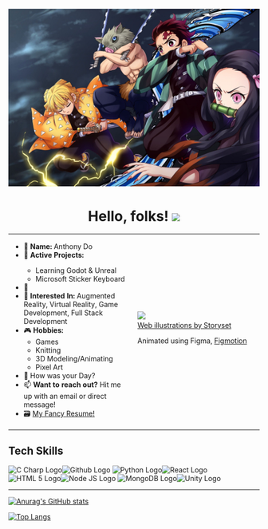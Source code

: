 [![Header](https://github.com/davidtshisekedi89/davidtshisekedi89/blob/300a5b8112469c8f663345a8dad41c8dd5030fc5/R.jpg "Header")](https://some-url.dev/)
<h1 align="center"> Hello, folks! <img src="https://raw.githubusercontent.com/MartinHeinz/MartinHeinz/master/wave.gif" width="30px"></h1>


<!-- **davidtshisekedi89/davidtshisekedi89** is a ✨ _special_ ✨ repository because its `README.md` (this file) appears on your GitHub profile.

Here are some ideas to get you started:

- 🔭 I’m currently working on ...
- 🌱 I’m currently learning ...
- 👯 I’m looking to collaborate on ...
- 🤔 I’m looking for help with ...
- 💬 Ask me about ...
- 📫 How to reach me: ...
- 😄 Pronouns: ...
- ⚡ Fun fact: ... -->


<!-- GET A REAL BANNER -->

<table>
  <tr>
    <td style="width:50%">
      <ul>
        <li> 📛 <b>Name:</b> Anthony Do</li>
        <li> 🌱 <b>Active Projects: </b></li>
            <ul>
                <li>Learning Godot & Unreal</li>
                <li>Microsoft Sticker Keyboard</li>
            </ul>
        <li> 🔭  </li>
        <li> 🌽 <b>Interested In:</b> Augmented Reality, Virtual Reality, Game Development, Full Stack Development</li>
        <li> 🎮 <b>Hobbies:</b>
          <ul>
            <li> Games </li>
            <li> Knitting </li> 
            <li> 3D Modeling/Animating </li>
            <li> Pixel Art </li>
          </ul>
        </li>
        <li> 💬 How was your Day? </li>
        <li> 📫 <b>Want to reach out?</b> Hit me up with an email or direct message! </li>
        <li> 🗃 <a href="https://drive.google.com/file/d/1AhOaKDtilNsdIj4Pp_Ue4G0mFfHXT2t7/view?usp=sharing"> My Fancy Resume! </a> </li>
    </td>
    <td style="width:50%">
        <img src=./Assets/img/ScrollingItem.gif style="width:500px"/>
        <div>
            <a href="https://storyset.com/web">Web illustrations by Storyset</a>
            <p>Animated using Figma, <a href="https://www.figma.com/community/plugin/733025261168520714/Figmotion">Figmotion</a><p>
        </div>
    </td>
  </tr>
</table> 

<h2>Tech Skills</h2>

<img src=./Assets/img/Logos/png/CSharp.png alt="C Charp Logo" height=64px/><img src="./Assets/img/Logos/png/Github.png" alt="Github Logo" height=64px/>
<img src="./Assets/img/Logos/png/Python.png" alt="Python Logo" height=64px/><img src="./Assets/img/Logos/png/React.png" alt="React Logo" height=64px/>
<img src="./Assets/img/Logos/png/HTML_Badge.png" alt="HTML 5 Logo" height=64px/><img src="./Assets/img/Logos/png/Node.png" alt="Node JS Logo" height=64px/>
<img src="./Assets/img/Logos/png/Mongo.png" alt="MongoDB Logo" height=64px/><img src="./Assets/img/Logos/png/Unity.png" alt="Unity Logo" height=64px/>

<hr>

[![Anurag's GitHub stats](https://github-readme-stats.vercel.app/api?username=davidtshisekedi89&show_icons=true&theme=radical)](https://github.com/davidtshisekedi89/github-readme-stats)

[![Top Langs](https://github-readme-stats.vercel.app/api/top-langs/?username=davidtshisekedi89&show_icons=true&theme=radical)](https://github.com/davidtshisekedi89/github-readme-stats)
